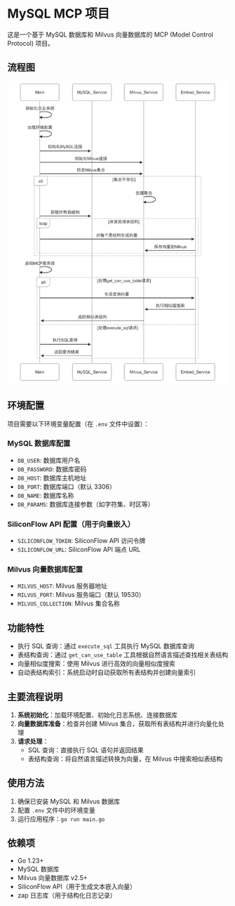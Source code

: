 # MySQL MCP 项目

这是一个基于 MySQL 数据库和 Milvus 向量数据库的 MCP (Model Control Protocol) 项目。

## 流程图
![流程图](process.png)


## 环境配置

项目需要以下环境变量配置（在 `.env` 文件中设置）：

### MySQL 数据库配置
- `DB_USER`: 数据库用户名
- `DB_PASSWORD`: 数据库密码
- `DB_HOST`: 数据库主机地址
- `DB_PORT`: 数据库端口（默认 3306）
- `DB_NAME`: 数据库名称
- `DB_PARAMS`: 数据库连接参数（如字符集、时区等）

### SiliconFlow API 配置（用于向量嵌入）
- `SILICONFLOW_TOKEN`: SiliconFlow API 访问令牌
- `SILICONFLOW_URL`: SiliconFlow API 端点 URL

### Milvus 向量数据库配置
- `MILVUS_HOST`: Milvus 服务器地址
- `MILVUS_PORT`: Milvus 服务端口（默认 19530）
- `MILVUS_COLLECTION`: Milvus 集合名称

## 功能特性

- 执行 SQL 查询：通过 `execute_sql` 工具执行 MySQL 数据库查询
- 表结构查询：通过 `get_can_use_table` 工具根据自然语言描述查找相关表结构
- 向量相似度搜索：使用 Milvus 进行高效的向量相似度搜索
- 自动表结构索引：系统启动时自动获取所有表结构并创建向量索引

##  主要流程说明

1. **系统初始化**：加载环境配置、初始化日志系统、连接数据库
2. **向量数据库准备**：检查并创建 Milvus 集合，获取所有表结构并进行向量化处理
3. **请求处理**：
   - SQL 查询：直接执行 SQL 语句并返回结果
   - 表结构查询：将自然语言描述转换为向量，在 Milvus 中搜索相似表结构


## 使用方法

1. 确保已安装 MySQL 和 Milvus 数据库
2. 配置 `.env` 文件中的环境变量
3. 运行应用程序：`go run main.go`

## 依赖项

- Go 1.23+
- MySQL 数据库
- Milvus 向量数据库 v2.5+
- SiliconFlow API（用于生成文本嵌入向量）
- zap 日志库（用于结构化日志记录）